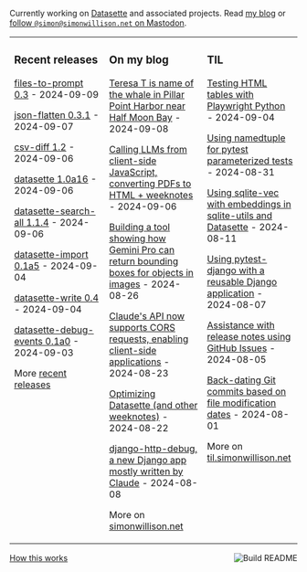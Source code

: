 Currently working on [Datasette](https://datasette.io/) and associated projects. Read [my blog](https://simonwillison.net/) or <a href="https://fedi.simonwillison.net/@simon">follow `@simon@simonwillison.net` on Mastodon</a>.

<table><tr><td valign="top" width="33%">

### Recent releases
<!-- recent_releases starts -->
[files-to-prompt 0.3](https://github.com/simonw/files-to-prompt/releases/tag/0.3) - 2024-09-09

[json-flatten 0.3.1](https://github.com/simonw/json-flatten/releases/tag/0.3.1) - 2024-09-07

[csv-diff 1.2](https://github.com/simonw/csv-diff/releases/tag/1.2) - 2024-09-06

[datasette 1.0a16](https://github.com/simonw/datasette/releases/tag/1.0a16) - 2024-09-06

[datasette-search-all 1.1.4](https://github.com/simonw/datasette-search-all/releases/tag/1.1.4) - 2024-09-06

[datasette-import 0.1a5](https://github.com/datasette/datasette-import/releases/tag/0.1a5) - 2024-09-04

[datasette-write 0.4](https://github.com/simonw/datasette-write/releases/tag/0.4) - 2024-09-04

[datasette-debug-events 0.1a0](https://github.com/datasette/datasette-debug-events/releases/tag/0.1a0) - 2024-09-03
<!-- recent_releases ends -->
More [recent releases](https://github.com/simonw/simonw/blob/main/releases.md)
</td><td valign="top" width="34%">

### On my blog
<!-- blog starts -->
[Teresa T is name of the whale in Pillar Point Harbor near Half Moon Bay](https://simonwillison.net/2024/Sep/8/teresa-t-whale-pillar-point/) - 2024-09-08

[Calling LLMs from client-side JavaScript, converting PDFs to HTML + weeknotes](https://simonwillison.net/2024/Sep/6/weeknotes/) - 2024-09-06

[Building a tool showing how Gemini Pro can return bounding boxes for objects in images](https://simonwillison.net/2024/Aug/26/gemini-bounding-box-visualization/) - 2024-08-26

[Claude's API now supports CORS requests, enabling client-side applications](https://simonwillison.net/2024/Aug/23/anthropic-dangerous-direct-browser-access/) - 2024-08-23

[Optimizing Datasette (and other weeknotes)](https://simonwillison.net/2024/Aug/22/optimizing-datasette/) - 2024-08-22

[django-http-debug, a new Django app mostly written by Claude](https://simonwillison.net/2024/Aug/8/django-http-debug/) - 2024-08-08
<!-- blog ends -->
More on [simonwillison.net](https://simonwillison.net/)
</td><td valign="top" width="33%">

### TIL
<!-- tils starts -->
[Testing HTML tables with Playwright Python](https://til.simonwillison.net/playwright/testing-tables) - 2024-09-04

[Using namedtuple for pytest parameterized tests](https://til.simonwillison.net/pytest/namedtuple-parameterized-tests) - 2024-08-31

[Using sqlite-vec with embeddings in sqlite-utils and Datasette](https://til.simonwillison.net/sqlite/sqlite-vec) - 2024-08-11

[Using pytest-django with a reusable Django application](https://til.simonwillison.net/django/pytest-django) - 2024-08-07

[Assistance with release notes using GitHub Issues](https://til.simonwillison.net/github/release-note-assistance) - 2024-08-05

[Back-dating Git commits based on file modification dates](https://til.simonwillison.net/git/backdate-git-commits) - 2024-08-01
<!-- tils ends -->
More on [til.simonwillison.net](https://til.simonwillison.net/)
</td></tr></table>

<a href="https://github.com/simonw/simonw/actions"><img src="https://github.com/simonw/simonw/workflows/Build%20README/badge.svg" align="right" alt="Build README"></a> <a href="https://simonwillison.net/2020/Jul/10/self-updating-profile-readme/">How this works</a>
